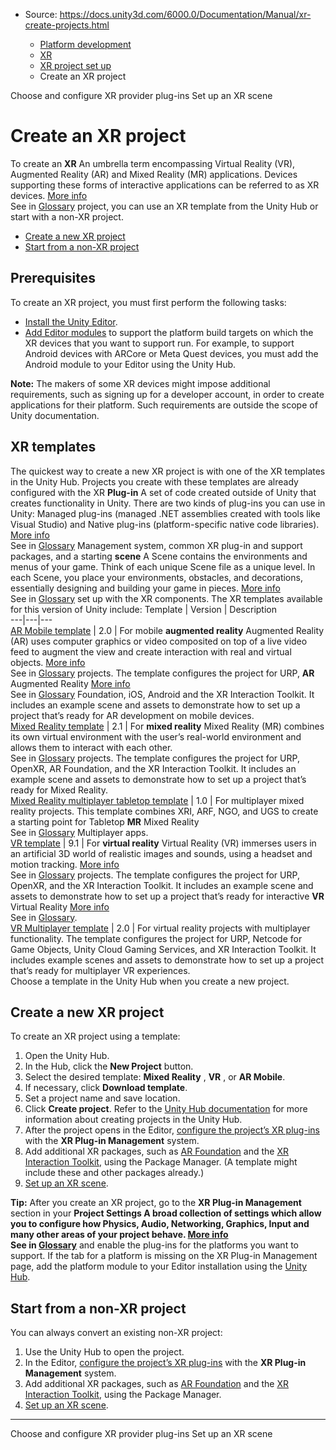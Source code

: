 * Source: https://docs.unity3d.com/6000.0/Documentation/Manual/xr-create-projects.html

  * [Platform development ](https://docs.unity3d.com/6000.0/Documentation/Manual/PlatformSpecific.html)
  * [XR](https://docs.unity3d.com/6000.0/Documentation/Manual/XR.html)
  * [XR project set up](https://docs.unity3d.com/6000.0/Documentation/Manual/configuring-project-for-xr.html)
  * Create an XR project


[](https://docs.unity3d.com/6000.0/Documentation/Manual/xr-configure-providers.html)
Choose and configure XR provider plug-ins
[](https://docs.unity3d.com/6000.0/Documentation/Manual/xr-scene-setup.html)
Set up an XR scene
# Create an XR project
To create an **XR** An umbrella term encompassing Virtual Reality (VR), Augmented Reality (AR) and Mixed Reality (MR) applications. Devices supporting these forms of interactive applications can be referred to as XR devices. [More info](https://docs.unity3d.com/6000.0/Documentation/Manual/XR.html)  
See in [Glossary](https://docs.unity3d.com/6000.0/Documentation/Manual/Glossary.html#XR) project, you can use an XR template from the Unity Hub or start with a non-XR project.
  * [Create a new XR project](https://docs.unity3d.com/6000.0/Documentation/Manual/xr-create-projects.html#create-a-new-xr-project)
  * [Start from a non-XR project](https://docs.unity3d.com/6000.0/Documentation/Manual/xr-create-projects.html#start-from-a-non-xr-project)


## Prerequisites
To create an XR project, you must first perform the following tasks:
  * [Install the Unity Editor](https://docs.unity3d.com/hub/manual/AddEditor.html#install-an-editor-via-the-hub).
  * [Add Editor modules](https://docs.unity3d.com/hub/manual/AddModules.html) to support the platform build targets on which the XR devices that you want to support run. For example, to support Android devices with ARCore or Meta Quest devices, you must add the Android module to your Editor using the Unity Hub.


**Note:** The makers of some XR devices might impose additional requirements, such as signing up for a developer account, in order to create applications for their platform. Such requirements are outside the scope of Unity documentation.
## XR templates
The quickest way to create a new XR project is with one of the XR templates in the Unity Hub. Projects you create with these templates are already configured with the XR **Plug-in** A set of code created outside of Unity that creates functionality in Unity. There are two kinds of plug-ins you can use in Unity: Managed plug-ins (managed .NET assemblies created with tools like Visual Studio) and Native plug-ins (platform-specific native code libraries). [More info](https://docs.unity3d.com/6000.0/Documentation/Manual/plug-ins.html)  
See in [Glossary](https://docs.unity3d.com/6000.0/Documentation/Manual/Glossary.html#Plug-in) Management system, common XR plug-in and support packages, and a starting **scene** A Scene contains the environments and menus of your game. Think of each unique Scene file as a unique level. In each Scene, you place your environments, obstacles, and decorations, essentially designing and building your game in pieces. [More info](https://docs.unity3d.com/6000.0/Documentation/Manual/CreatingScenes.html)  
See in [Glossary](https://docs.unity3d.com/6000.0/Documentation/Manual/Glossary.html#Scene) set up with the XR components.
The XR templates available for this version of Unity include:
Template | Version | Description  
---|---|---  
[AR Mobile template](https://docs.unity3d.com/Packages/com.unity.template.ar-mobile@2.0) | 2.0 | For mobile **augmented reality** Augmented Reality (AR) uses computer graphics or video composited on top of a live video feed to augment the view and create interaction with real and virtual objects. [More info](https://docs.unity3d.com/6000.0/Documentation/Manual/AROverview.html)  
See in [Glossary](https://docs.unity3d.com/6000.0/Documentation/Manual/Glossary.html#AugmentedReality) projects. The template configures the project for URP, **AR** Augmented Reality [More info](https://docs.unity3d.com/6000.0/Documentation/Manual/AROverview.html)  
See in [Glossary](https://docs.unity3d.com/6000.0/Documentation/Manual/Glossary.html#AR) Foundation, iOS, Android and the XR Interaction Toolkit. It includes an example scene and assets to demonstrate how to set up a project that’s ready for AR development on mobile devices.  
[Mixed Reality template](https://docs.unity3d.com/Packages/com.unity.template.mixed-reality@2.1) | 2.1 | For **mixed reality** Mixed Reality (MR) combines its own virtual environment with the user’s real-world environment and allows them to interact with each other.  
See in [Glossary](https://docs.unity3d.com/6000.0/Documentation/Manual/Glossary.html#MixedReality) projects. The template configures the project for URP, OpenXR, AR Foundation, and the XR Interaction Toolkit. It includes an example scene and assets to demonstrate how to set up a project that’s ready for Mixed Reality.  
[Mixed Reality multiplayer tabletop template](https://docs.unity3d.com/Packages/com.unity.template.mr-multiplayer@1.0/manual/index.html) | 1.0 | For multiplayer mixed reality projects. This template combines XRI, ARF, NGO, and UGS to create a starting point for Tabletop **MR** Mixed Reality  
See in [Glossary](https://docs.unity3d.com/6000.0/Documentation/Manual/Glossary.html#MR) Multiplayer apps.  
[VR template](https://docs.unity3d.com/Packages/com.unity.template.vr@9.1) | 9.1 | For **virtual reality** Virtual Reality (VR) immerses users in an artificial 3D world of realistic images and sounds, using a headset and motion tracking. [More info](https://docs.unity3d.com/6000.0/Documentation/Manual/VROverview.html)  
See in [Glossary](https://docs.unity3d.com/6000.0/Documentation/Manual/Glossary.html#VirtualReality) projects. The template configures the project for URP, OpenXR, and the XR Interaction Toolkit. It includes an example scene and assets to demonstrate how to set up a project that’s ready for interactive **VR** Virtual Reality [More info](https://docs.unity3d.com/6000.0/Documentation/Manual/VROverview.html)  
See in [Glossary](https://docs.unity3d.com/6000.0/Documentation/Manual/Glossary.html#VR).  
[VR Multiplayer template](https://docs.unity3d.com/Packages/com.unity.template.vr-multiplayer@2.0) | 2.0 | For virtual reality projects with multiplayer functionality. The template configures the project for URP, Netcode for Game Objects, Unity Cloud Gaming Services, and XR Interaction Toolkit. It includes example scenes and assets to demonstrate how to set up a project that’s ready for multiplayer VR experiences.  
Choose a template in the Unity Hub when you create a new project.
## Create a new XR project
To create an XR project using a template:
  1. Open the Unity Hub.
  2. In the Hub, click the **New Project** button.
  3. Select the desired template: **Mixed Reality** , **VR** , or **AR Mobile**.
  4. If necessary, click **Download template**.
  5. Set a project name and save location.
  6. Click **Create project**. Refer to the [Unity Hub documentation](https://docs.unity3d.com/hub/manual/AddProject.html) for more information about creating projects in the Unity Hub.
  7. After the project opens in the Editor, [configure the project’s XR plug-ins](https://docs.unity3d.com/6000.0/Documentation/Manual/configuring-project-for-xr.html) with the **XR Plug-in Management** system.
  8. Add additional XR packages, such as [AR Foundation](https://docs.unity3d.com/Packages/com.unity.xr.arfoundation@6.0/) and the [XR Interaction Toolkit](https://docs.unity3d.com/Packages/com.unity.xr.interaction.toolkit@3.0/), using the Package Manager. (A template might include these and other packages already.)
  9. [Set up an XR scene](https://docs.unity3d.com/6000.0/Documentation/Manual/xr-scene-setup.html).


**Tip:** After you create an XR project, go to the **XR Plug-in Management** section in your ****Project Settings** A broad collection of settings which allow you to configure how Physics, Audio, Networking, Graphics, Input and many other areas of your project behave. [More info](https://docs.unity3d.com/6000.0/Documentation/Manual/comp-ManagerGroup.html)  
See in [Glossary](https://docs.unity3d.com/6000.0/Documentation/Manual/Glossary.html#ProjectSettings)** and enable the plug-ins for the platforms you want to support. If the tab for a platform is missing on the XR Plug-in Management page, add the platform module to your Editor installation using the [Unity Hub](https://docs.unity3d.com/hub/manual/AddModules.html).
## Start from a non-XR project
You can always convert an existing non-XR project:
  1. Use the Unity Hub to open the project.
  2. In the Editor, [configure the project’s XR plug-ins](https://docs.unity3d.com/6000.0/Documentation/Manual/configuring-project-for-xr.html) with the **XR Plug-in Management** system.
  3. Add additional XR packages, such as [AR Foundation](https://docs.unity3d.com/Packages/com.unity.xr.arfoundation@6.0/) and the [XR Interaction Toolkit](https://docs.unity3d.com/Packages/com.unity.xr.interaction.toolkit@3.0/), using the Package Manager.
  4. [Set up an XR scene](https://docs.unity3d.com/6000.0/Documentation/Manual/xr-scene-setup.html).


* * *
[](https://docs.unity3d.com/6000.0/Documentation/Manual/xr-configure-providers.html)
Choose and configure XR provider plug-ins
[](https://docs.unity3d.com/6000.0/Documentation/Manual/xr-scene-setup.html)
Set up an XR scene
